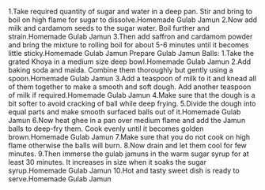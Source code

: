 1.Take required quantity of sugar and water in a deep pan. Stir and bring to boil on high flame for sugar to dissolve.Homemade Gulab Jamun
2.Now add milk and cardamom seeds to the sugar water. Boil further and strain.Homemade Gulab Jamun
3.Then add saffron and cardamom powder and bring the mixture to rolling boil for about 5-6 minutes until it becomes little sticky.Homemade Gulab Jamun
Prepare Gulab Jamun Balls:
1.Take the grated Khoya in a medium size deep bowl.Homemade Gulab Jamun
2.Add baking soda and maida. Combine them thoroughly but gently using a spoon.Homemade Gulab Jamun
3.Add a teaspoon of milk to it and knead all of them together to make a smooth and soft dough. Add another teaspoon of milk if required.Homemade Gulab Jamun
4.Make sure that the dough is a bit softer to avoid cracking of ball while deep frying.
5.Divide the dough into equal parts and make smooth surfaced balls out of it.Homemade Gulab Jamun
6.Now heat ghee in a pan over medium flame and add the Jamun balls to deep-fry them. Cook evenly until it becomes golden brown.Homemade Gulab Jamun
7.Make sure that you do not cook on high flame otherwise the balls will burn.
8.Now drain and let them cool for few minutes.
9.Then immerse the gulab jamuns in the warm sugar syrup for at least 30 minutes. It increases in size when it soaks the sugar syrup.Homemade Gulab Jamun
10.Hot and tasty sweet dish is ready to serve.Homemade Gulab Jamun